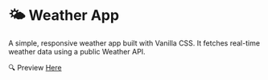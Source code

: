 # 🌤️ Weather App
A simple, responsive weather app built with Vanilla CSS.
It fetches real-time weather data using a public Weather API.

🔍 Preview
[Here](public/WeatherApp.png)
